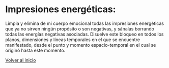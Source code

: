 # Impresiones energéticas: 

Limpia y elimina de mi cuerpo emocional todas las impresiones energéticas que ya no sirven ningún propósito o son negativas, y sánalas borrando todas las energías negativas asociadas. Disuelve este bloqueo en todos los planos, dimensiones y líneas temporales en el que se encuentre manifestado, desde el punto y momento espacio-temporal en el cual se originó hasta este momento.

[Volver al inicio](../index.md)
